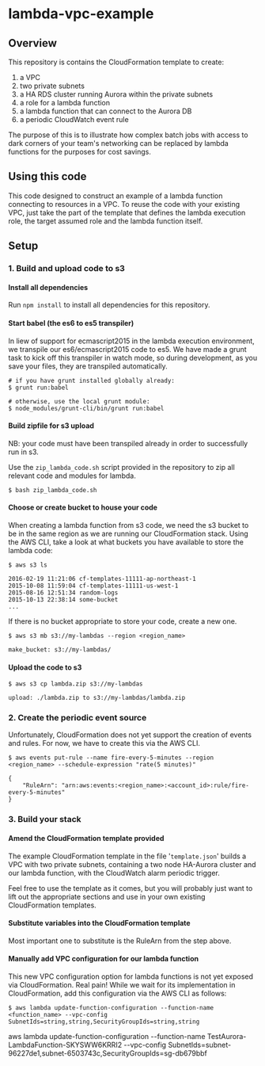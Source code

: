 # lambda-vpc-example

## Overview

This repository is contains the CloudFormation template to create:

1. a VPC
1. two private subnets
1. a HA RDS cluster running Aurora within the private subnets
1. a role for a lambda function
1. a lambda function that can connect to the Aurora DB
1. a periodic CloudWatch event rule

The purpose of this is to illustrate how complex batch jobs with access to dark corners of your team's networking can be replaced by lambda functions for the purposes for cost savings.

## Using this code

This code designed to construct an example of a lambda function connecting to resources in a VPC.  To reuse the code with your existing VPC, just take the part of the template that defines the lambda execution role, the target assumed role and the lambda function itself.

## Setup

### 1. Build and upload code to s3

#### Install all dependencies

Run `npm install` to install all dependencies for this repository.

#### Start babel (the es6 to es5 transpiler)

In liew of support for ecmascript2015 in the lambda execution environment, we transpile our es6/ecmascript2015 code to es5.  We have made a grunt task to kick off this transpiler in watch mode, so during development, as you save your files, they are transpiled automatically.

```
# if you have grunt installed globally already:
$ grunt run:babel

# otherwise, use the local grunt module:
$ node_modules/grunt-cli/bin/grunt run:babel
```

#### Build zipfile for s3 upload

NB: your code must have been transpiled already in order to successfully run in s3.

Use the `zip_lambda_code.sh` script provided in the repository to zip all relevant code and modules for lambda.

```
$ bash zip_lambda_code.sh
```

#### Choose or create bucket to house your code

When creating a lambda function from s3 code, we need the s3 bucket to be in the same region as we are running our CloudFormation stack.  Using the AWS CLI, take a look at what buckets you have available to store the lambda code:

```
$ aws s3 ls

2016-02-19 11:21:06 cf-templates-11111-ap-northeast-1
2015-10-08 11:59:04 cf-templates-11111-us-west-1
2015-08-16 12:51:34 random-logs
2015-10-13 22:38:14 some-bucket
...
```

If there is no bucket appropriate to store your code, create a new one.

```
$ aws s3 mb s3://my-lambdas --region <region_name>

make_bucket: s3://my-lambdas/
```

#### Upload the code to s3

```
$ aws s3 cp lambda.zip s3://my-lambdas

upload: ./lambda.zip to s3://my-lambdas/lambda.zip
```

### 2. Create the periodic event source

Unfortunately, CloudFormation does not yet support the creation of events and rules.  For now, we have to create this via the AWS CLI.

```
$ aws events put-rule --name fire-every-5-minutes --region <region_name> --schedule-expression "rate(5 minutes)"

{
    "RuleArn": "arn:aws:events:<region_name>:<account_id>:rule/fire-every-5-minutes"
}
```


### 3. Build your stack

#### Amend the CloudFormation template provided

The example CloudFormation template in the file '`template.json`' builds a VPC with two private subnets, containing a two node HA-Aurora cluster and our lambda function, with the CloudWatch alarm periodic trigger.

Feel free to use the template as it comes, but you will probably just want to lift out the appropriate sections and use in your own existing CloudFormation templates.

#### Substitute variables into the CloudFormation template

Most important one to substitute is the RuleArn from the step above.

#### Manually add VPC configuration for our lambda function

This new VPC configuration option for lambda functions is not yet exposed via CloudFormation.  Real pain!  While we wait for its implementation in CloudFormation, add this configuration via the AWS CLI as follows:

```
$ aws lambda update-function-configuration --function-name <function_name> --vpc-config SubnetIds=string,string,SecurityGroupIds=string,string

```
aws lambda update-function-configuration --function-name TestAurora-LambdaFunction-SKYSWW6KRRI2 --vpc-config SubnetIds=subnet-96227de1,subnet-6503743c,SecurityGroupIds=sg-db679bbf
